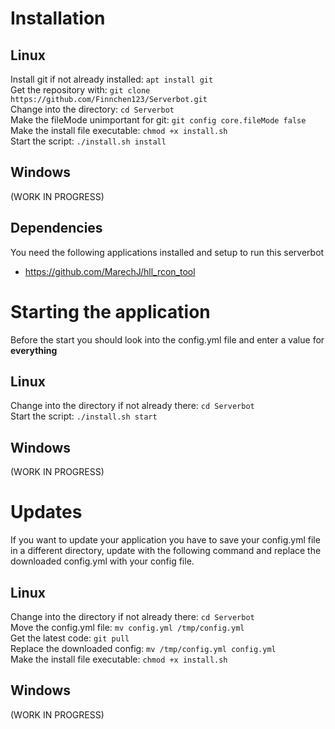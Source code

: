 # Installation
## Linux
Install git if not already installed: `apt install git`  
Get the repository with: `git clone https://github.com/Finnchen123/Serverbot.git`  
Change into the directory: `cd Serverbot`  
Make the fileMode unimportant for git: `git config core.fileMode false`  
Make the install file executable: `chmod +x install.sh`  
Start the script: `./install.sh install`  
## Windows
(WORK IN PROGRESS)
## Dependencies
You need the following applications installed and setup to run this serverbot
- https://github.com/MarechJ/hll_rcon_tool
# Starting the application
Before the start you should look into the config.yml file and enter a value for **everything**
## Linux
Change into the directory if not already there: `cd Serverbot`  
Start the script: `./install.sh start`
## Windows
(WORK IN PROGRESS)
# Updates
If you want to update your application you have to save your config.yml file in a different directory,
update with the following command and replace the downloaded config.yml with your config file.
## Linux
Change into the directory if not already there: `cd Serverbot`  
Move the config.yml file: `mv config.yml /tmp/config.yml`  
Get the latest code: `git pull`  
Replace the downloaded config: `mv /tmp/config.yml config.yml`  
Make the install file executable: `chmod +x install.sh`  
## Windows
(WORK IN PROGRESS)